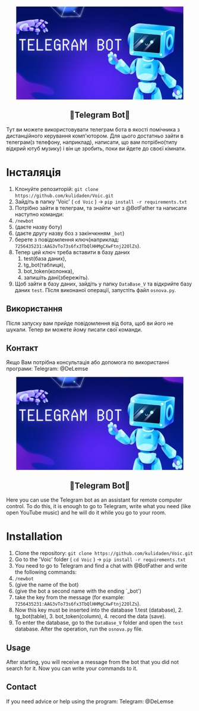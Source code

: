 <p align="center">
  <img width="450px" height='250px' src="./teleBot.png" align="center" alt="Telegram_Bot" />
  <h2 align="center">🤖Telegram Bot🤖</h2>
</p>
Тут ви можете використовувати телеграм бота в якості помічника з дистанційного керування комп'ютором. Для цього достатньо зайти в телеграм(з телефону, наприклад), написати, що вам потрібно(типу відкрий ютуб музику) і він це зробить, поки ви йдете до своєї кімнати.

# Інсталяція
1. Клонуйте репозиторій: `git clone https://github.com/kulidaden/Voic.git`
2. Зайдіть в папку 'Voic' ( `cd Voic` ) -> `pip install -r requirements.txt`
3. Потрібно зайти в телеграм, та знайти чат з @BotFather та написати наступно команди:
4. `/newbot`
5. (даєте назву боту)
6. (даєте другу назву боз з закінчкнням `_bot`)
7. берете з повідомлення ключ(наприклад: `7256435231:AAG3vTo73s6fx3TbQlHHMgCXwFtnj22OlZs`).
8. Тепер цей ключ треба вставити в базу даних
   1. test(база даних),
   2. tg_bot(таблиця),
   3. bot_token(колонка),
   4. запишіть дані(збережіть).
9. Щоб зайти в базу даних, зайдіть у папку `DataBase_V` та відкрийте базу даних `test`. Після виконаної операції, запустіть файл `osnova.py`.
   
## Використання
Після запуску вам прийде повідомлення від бота, щоб ви його не шукали. Тепер ви можете йому писати свої команди.

## Контакт
Якщо Вам потрібна консультація або допомога по використанні програми: Telegram: @DeLemse

<p align="center">
  <img width="450px" height='250px' src="./teleBot.png" align="center" alt="Telegram_Bot" />
  <h2 align="center">🤖Telegram Bot🤖</h2>
</p>
Here you can use the Telegram bot as an assistant for remote computer control.  To do this, it is enough to go to Telegram, write what you need (like open YouTube music) and he will do it while you go to your room.

# Installation
1. Clone the repository: `git clone https://github.com/kulidaden/Voic.git`
2. Go to the 'Voic' folder ( `cd Voic` ) -> `pip install -r requirements.txt`
3. You need to go to Telegram and find a chat with @BotFather and write the following commands:
4. `/newbot`
5. (give the name of the bot)
6. (give the bot a second name with the ending `_bot')
7. take the key from the message (for example: `7256435231:AAG3vTo73s6fx3TbQlHHMgCXwFtnj22OlZs`).
8. Now this key must be inserted into the database
   1.test (database),
   2. tg_bot(table),
   3. bot_token(column),
   4. record the data (save).
 9. To enter the database, go to the `DataBase_V` folder and open the `test` database.  After the operation, run the `osnova.py` file.
   
## Usage
After starting, you will receive a message from the bot that you did not search for it.  Now you can write your commands to it.

## Contact
If you need advice or help using the program: Telegram: @DeLemse
